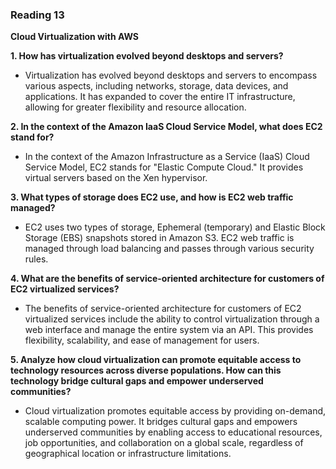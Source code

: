 ### Reading 13

**Cloud Virtualization with AWS**

**1. How has virtualization evolved beyond desktops and servers?**
   - Virtualization has evolved beyond desktops and servers to encompass various aspects, including networks, storage, data devices, and applications. It has expanded to cover the entire IT infrastructure, allowing for greater flexibility and resource allocation.

**2. In the context of the Amazon IaaS Cloud Service Model, what does EC2 stand for?**
   - In the context of the Amazon Infrastructure as a Service (IaaS) Cloud Service Model, EC2 stands for "Elastic Compute Cloud." It provides virtual servers based on the Xen hypervisor.

**3. What types of storage does EC2 use, and how is EC2 web traffic managed?**
   - EC2 uses two types of storage, Ephemeral (temporary) and Elastic Block Storage (EBS) snapshots stored in Amazon S3. EC2 web traffic is managed through load balancing and passes through various security rules.

**4. What are the benefits of service-oriented architecture for customers of EC2 virtualized services?**
   - The benefits of service-oriented architecture for customers of EC2 virtualized services include the ability to control virtualization through a web interface and manage the entire system via an API. This provides flexibility, scalability, and ease of management for users.

**5. Analyze how cloud virtualization can promote equitable access to technology resources across diverse populations. How can this technology bridge cultural gaps and empower underserved communities?**
   - Cloud virtualization promotes equitable access by providing on-demand, scalable computing power. It bridges cultural gaps and empowers underserved communities by enabling access to educational resources, job opportunities, and collaboration on a global scale, regardless of geographical location or infrastructure limitations.
